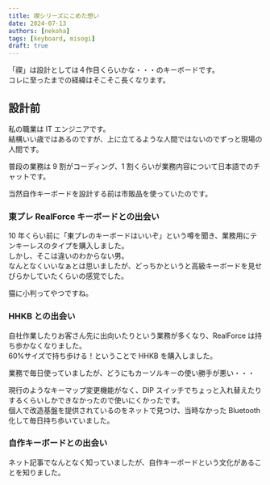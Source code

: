 ```yaml
---
title: 禊シリーズにこめた想い
date: 2024-07-13
authors: [nekoha]
tags: [keyboard, misogi]
draft: true
---
```


「禊」は設計としては４作目くらいかな・・・のキーボードです。  
コレに至ったまでの経緯はそこそこ長くなります。

## 設計前

私の職業は IT エンジニアです。  
結構いい歳ではあるのですが、上に立てるような人間ではないのでずっと現場の人間です。

普段の業務は 9 割がコーディング、1 割くらいが業務内容について日本語でのチャットです。

当然自作キーボードを設計する前は市販品を使っていたのです。

### 東プレ RealForce キーボードとの出会い

10 年くらい前に「東プレのキーボードはいいぞ」という噂を聞き、業務用にテンキーレスのタイプを購入しました。  
しかし、そこは違いのわからない男。  
なんとなくいいなぁとは思いましたが、どっちかというと高級キーボードを見せびらかしていたくらいの感覚でした。

猫に小判ってやつですね。

### HHKB との出会い

自社作業したりお客さん先に出向いたりという業務が多くなり、RealForce は持ち歩かなくなりました。  
60%サイズで持ち歩ける！ということで HHKB を購入しました。

業務で毎日使っていましたが、どうにもカーソルキーの使い勝手が悪い・・・

現行のようなキーマップ変更機能がなく、DIP スイッチでちょっと入れ替えたりするくらいしかできなかったので使いにくかったです。  
個人で改造基盤を提供されているのをネットで見つけ、当時なかった Bluetooth 化して毎日持ち歩いていました。

### 自作キーボードとの出会い

ネット記事でなんとなく知っていましたが、自作キーボードという文化があることを知りました。
